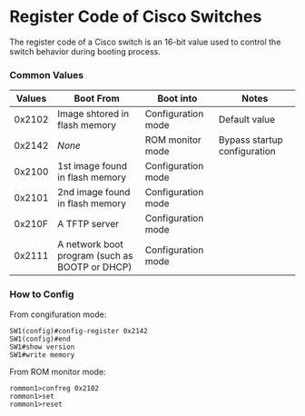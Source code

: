 # Register Code of Cisco Switches
The register code of a Cisco switch is an 16-bit value used to control the switch behavior during booting process.

### Common Values

Values | Boot From | Boot into | Notes |
-------|-----------|-----------|-------|
0x2102 | Image shtored in flash memory | Configuration mode | Default value |
0x2142 | *None* | ROM monitor mode | Bypass startup configuration | 
0x2100 | 1st image found in flash memory | Configuration mode |
0x2101 | 2nd image found in flash memory | Configuration mode |
0x210F | A TFTP server | Configuration mode |
0x2111 | A network boot program (such as BOOTP or DHCP) | Configuration mode |

### How to Config
From congifuration mode:  
```
SW1(config)#config-register 0x2142
SW1(config)#end
SW1#show version
SW1#write memory
```
From ROM monitor mode:  
```
rommon1>confreg 0x2102
rommon1>set
rommon1>reset
```
